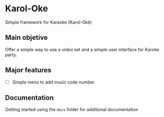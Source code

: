# Karol-Oke

Simple framework for Karaoke (Karol-Okê)

## Main objetive

Offer a simple way to use a video set and a simple user interface for Karoke party.

## Major features

- [ ] Simple menu to add music code number

## Documentation

Getting started using the `docs` folder for additional documentation
